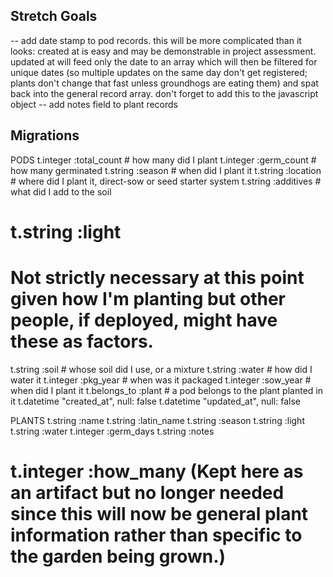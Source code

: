 ## Stretch Goals
-- add date stamp to pod records. this will be more complicated than it looks: created at is easy and may be demonstrable in project assessment. updated at will feed only the date to an array which will then be filtered for unique dates (so multiple updates on the same day don't get registered; plants don't change that fast unless groundhogs are eating them) and spat back into the general record array. don't forget to add this to the javascript object
-- add notes field to plant records

## Migrations
PODS
t.integer :total_count # how many did I plant
t.integer :germ_count # how many germinated
t.string :season # when did I plant it 
t.string :location  # where did I plant it, direct-sow or seed starter system
t.string :additives # what did I add to the soil
# t.string :light 
# Not strictly necessary at this point given how I'm planting but other people, if deployed, might have these as factors.
t.string :soil # whose soil did I use, or a mixture
t.string :water  # how did I water it
t.integer :pkg_year # when was it packaged 
t.integer :sow_year # when did I plant it
t.belongs_to :plant # a pod belongs to the plant planted in it
t.datetime "created_at",  null: false
t.datetime "updated_at",  null: false

PLANTS
t.string :name 
t.string :latin_name 
t.string :season 
t.string :light 
t.string :water 
t.integer :germ_days 
t.string :notes 
# t.integer :how_many (Kept here as an artifact but no longer needed since this will now be general plant information rather than specific to the garden being grown.)
